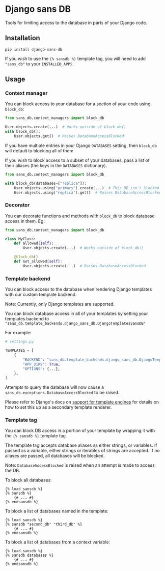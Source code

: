 # Django sans DB

Tools for limiting access to the database in parts of your Django code.

## Installation

```
pip install django-sans-db
```

If you wish to use the `{% sansdb %}` template tag,
you will need to add `"sans_db"` to your `INSTALLED_APPS`.

## Usage

### Context manager

You can block access to your database for a section of your code using `block_db`:

```python
from sans_db.context_managers import block_db

User.objects.create(...)  # Works outside of block_db()
with block_db():
    User.objects.get()  # Raises DatabaseAccessBlocked
```

If you have multiple entries in your Django `DATABASES` setting,
then `block_db` will default to blocking all of them.

If you wish to block access to a subset of your databases,
pass a list of their aliases (the keys in the `DATABASES` dictionary).

```python
from sans_db.context_managers import block_db

with block_db(databases=["replica"]):
    User.objects.using("primary").create(...)  # This DB isn't blocked.
    User.objects.using("replica").get()  # Raises DatabaseAccessBlocked
```


### Decorator

You can decorate functions and methods with `block_db` to block database access in them. Eg:

```python
from sans_db.context_managers import block_db

class MyClass:
    def allowed(self):
        User.objects.create(...)  # Works outside of block_db()

    @block_db()
    def not_allowed(self):
        User.objects.create(...)  # Raises DatabaseAccessBlocked
```


### Template backend

You can block access to the database when rendering Django templates with our custom template backend.

Note: Currently, only Django templates are supported.

You can block database access in all of your templates
by setting your templates backend to `"sans_db.template_backends.django_sans_db.DjangoTemplatesSansDB"`

For example:

```python
# settings.py

TEMPLATES = [
    {
        "BACKEND": "sans_db.template_backends.django_sans_db.DjangoTemplatesSansDB",
        "APP_DIRS": True,
        "OPTIONS": {...},
    },
]
```

Attempts to query the database will now cause a `sans_db.exceptions.DatabaseAccessBlocked` to be raised.

Please refer to Django's docs on [support for template engines](https://docs.djangoproject.com/en/4.0/topics/templates/#support-for-template-engines)
for details on how to set this up as a secondary template renderer.


### Template tag

You can block DB access in a portion of your template
by wrapping it with the `{% sansdb %}` template tag.

The template tag accepts database aliases as either strings, or variables.
If passed as a variable, either strings or iterables of strings are accepted.
If no aliases are passed, all databases will be blocked.

Note: `DatabaseAccessBlocked` is raised when an attempt is made to access the DB.

To block all databases:

```django
{% load sansdb %}
{% sansdb %}
    {# ... #}
{% endsansdb %}
```

To block a list of databases named in the template:

```django
{% load sansdb %}
{% sansdb "second_db" "third_db" %}
    {# ... #}
{% endsansdb %}
```

To block a list of databases from a context variable:

```django
{% load sansdb %}
{% sansdb databases %}
    {# ... #}
{% endsansdb %}
```

